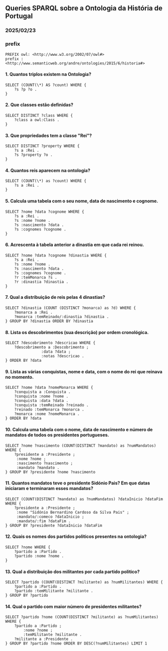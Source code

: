 ## Queries SPARQL sobre a Ontologia da História de Portugal

### 2025/02/23

### prefix

    PREFIX owl: <http://www.w3.org/2002/07/owl#>
    prefix :  <http://www.semanticweb.org/andre/ontologies/2015/6/historia#>

#### 1. Quantos triplos existem na Ontologia?

    SELECT (COUNT(\*) AS ?count) WHERE {
        ?s ?p ?o .
    }

#### 2. Que classes estão definidas?

    SELECT DISTINCT ?class WHERE {
        ?class a owl:Class .
    }

#### 3. Que propriedades tem a classe "Rei"?

    SELECT DISTINCT ?property WHERE {
        ?s a :Rei .
        ?s ?property ?o .
    }

#### 4. Quantos reis aparecem na ontologia?

    SELECT (COUNT(\*) as ?count) WHERE {
        ?s a :Rei .
    }

#### 5. Calcula uma tabela com o seu nome, data de nascimento e cognome.

    SELECT ?nome ?data ?cognome WHERE {
        ?s a :Rei .
        ?s :nome ?nome .
        ?s :nascimento ?data .
        ?s :cognomes ?cognome .
    }

#### 6. Acrescenta à tabela anterior a dinastia em que cada rei reinou.

    SELECT ?nome ?data ?cognome ?dinastia WHERE {
        ?s a :Rei .
        ?s :nome ?nome .
        ?s :nascimento ?data .
        ?s :cognomes ?cognome .
        ?r :temMonarca ?s .
        ?r :dinastia ?dinastia .
    }

#### 7. Qual a distribuição de reis pelas 4 dinastias?

    SELECT ?dinastia (COUNT (DISTINCT ?monarca) as ?d) WHERE {
        ?monarca a :Rei .
        ?monarca :temReinado/:dinastia ?dinastia .
    } GROUP BY ?dinastia ORDER BY ?dinastia

#### 8. Lista os descobrimentos (sua descrição) por ordem cronológica.

    SELECT ?descobrimento ?descricao WHERE {
        ?descobrimento a :Descobrimento ;
           			:data ?data ;
           			:notas ?descricao .
    } ORDER BY ?data

#### 9. Lista as várias conquistas, nome e data, com o nome do rei que reinava no momento.

    SELECT ?nome ?data ?nomeMonarca WHERE {
        ?conquista a :Conquista .
        ?conquista :nome ?nome .
        ?conquista :data ?data .
        ?conquista :temReinado ?reinado .
        ?reinado :temMonarca ?monarca .
        ?monarca :nome ?nomeMonarca .
    } ORDER BY ?data

#### 10. Calcula uma tabela com o nome, data de nascimento e número de mandatos de todos os presidentes portugueses.

    SELECT ?nome ?nascimento (COUNT(DISTINCT ?mandato) as ?numMandatos) WHERE {
        ?presidente a :Presidente ;
         :nome ?nome ;
         :nascimento ?nascimento ;
         :mandato ?mandato .
    } GROUP BY ?presidente ?nome ?nascimento

#### 11. Quantos mandatos teve o presidente Sidónio Pais? Em que datas iniciaram e terminaram esses mandatos?

    SELECT (COUNT(DISTINCT ?mandato) as ?numMandatos) ?dataInicio ?dataFim WHERE {
        ?presidente a :Presidente ;
         :nome "Sidónio Bernardino Cardoso da Silva Pais" ;
         :mandato/:comeco ?dataInicio ;
         :mandato/:fim ?dataFim .
    } GROUP BY ?presidente ?dataInicio ?dataFim

#### 12. Quais os nomes dos partidos politicos presentes na ontologia?

    SELECT ?nome WHERE {
        ?partido a :Partido .
        ?partido :nome ?nome .
    }

#### 13. Qual a distribuição dos militantes por cada partido politico?

    SELECT ?partido (COUNT(DISTINCT ?militante) as ?numMilitantes) WHERE {
        ?partido a :Partido .
        ?partido :temMilitante ?militante .
    } GROUP BY ?partido

#### 14. Qual o partido com maior número de presidentes militantes?

    SELECT ?partido ?nome (COUNT(DISTINCT ?militante) as ?numMilitantes) WHERE {
        ?partido a :Partido ;
        	:nome ?nome ;
        	:temMilitante ?militante .
        ?militante a :Presidente .
    } GROUP BY ?partido ?nome ORDER BY DESC(?numMilitantes) LIMIT 1
